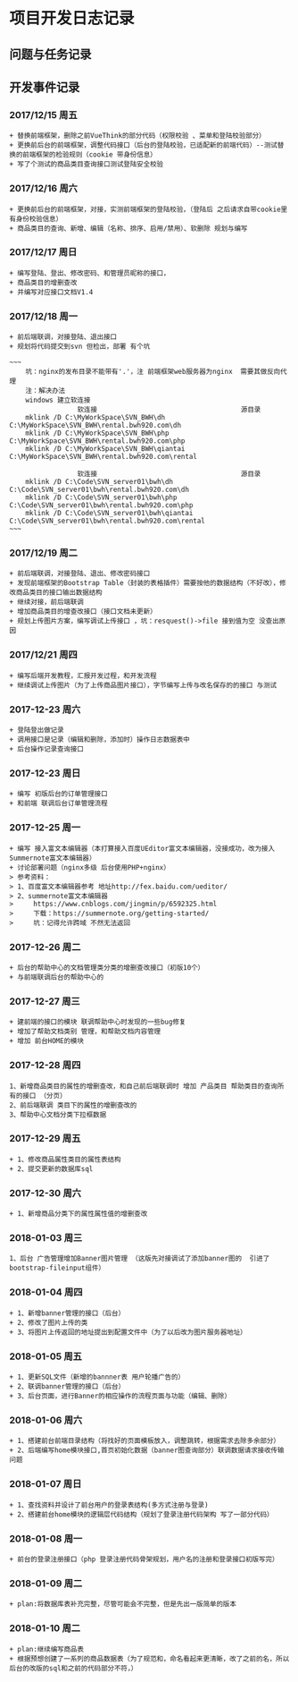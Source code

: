 
# 项目开发日志记录

## 问题与任务记录

## 开发事件记录

### 2017/12/15 周五
    + 替换前端框架，删除之前VueThink的部分代码（权限校验 、菜单和登陆校验部分）
    + 更换前后台的前端框架，调整代码接口（后台的登陆校验，已适配新的前端代码）--测试替换的前端框架的检验规则（cookie 带身份信息）
    + 写了个测试的商品类目查询接口测试登陆安全校验

### 2017/12/16 周六
    + 更换前后台的前端框架，对接，实测前端框架的登陆校验，（登陆后 之后请求自带cookie里有身份校验信息）
    + 商品类目的查询、新增、编辑（名称、排序、启用/禁用）、软删除 规划与编写

### 2017/12/17 周日
    + 编写登陆、登出、修改密码、和管理员昵称的接口，
    + 商品类目的增删查改
    + 并编写对应接口文档V1.4

### 2017/12/18 周一
    + 前后端联调，对接登陆、退出接口
    + 规划将代码提交到svn 但检出，部署 有个坑

    ~~~
        坑：nginx的发布目录不能带有'.'，注 前端框架web服务器为nginx  需要其做反向代理
        注：解决办法 
        windows 建立软连接
                     软连接                                    源目录
        mklink /D C:\MyWorkSpace\SVN_BWH\dh         C:\MyWorkSpace\SVN_BWH\rental.bwh920.com\dh 
        mklink /D C:\MyWorkSpace\SVN_BWH\php         C:\MyWorkSpace\SVN_BWH\rental.bwh920.com\php
        mklink /D C:\MyWorkSpace\SVN_BWH\qiantai         C:\MyWorkSpace\SVN_BWH\rental.bwh920.com\rental

                     软连接                                    源目录
        mklink /D C:\Code\SVN_server01\bwh\dh       C:\Code\SVN_server01\bwh\rental.bwh920.com\dh
        mklink /D C:\Code\SVN_server01\bwh\php      C:\Code\SVN_server01\bwh\rental.bwh920.com\php
        mklink /D C:\Code\SVN_server01\bwh\qiantai   C:\Code\SVN_server01\bwh\rental.bwh920.com\rental
    ~~~

### 2017/12/19 周二
    + 前后端联调，对接登陆、退出、修改密码接口
    + 发现前端框架的Bootstrap Table（封装的表格插件）需要按他的数据结构（不好改），修改商品类目的接口输出数据结构
    + 继续对接，前后端联调
    + 增加商品类目的增查改接口（接口文档未更新）
    + 规划上传图片方案，编写调试上传接口 ，坑：resquest()->file 接到值为空 没查出原因


### 2017/12/21 周四
    + 编写后端开发教程，汇报开发过程，和开发流程
    + 继续调试上传图片（为了上传商品图片接口），字节编写上传与改名保存的的接口 与测试 


### 2017-12-23 周六
    + 登陆登出做记录
    + 调用接口是记录（编辑和删除，添加时）操作日志数据表中
    + 后台操作记录查询接口

### 2017-12-23 周日
    + 编写 初版后台的订单管理接口
    + 和前端 联调后台订单管理流程

### 2017-12-25 周一
    + 编写 接入富文本编辑器（本打算接入百度UEditor富文本编辑器，没接成功，改为接入Summernote富文本编辑器）
    + 讨论部署问题（nginx多级 后台使用PHP+nginx）
    > 参考资料：
    > 1、百度富文本编辑器参考 地址http://fex.baidu.com/ueditor/
    > 2、summernote富文本编辑器
    >     https://www.cnblogs.com/jingmin/p/6592325.html
    >     下载：https://summernote.org/getting-started/
    >     坑：记得允许跨域 不然无法返回

### 2017-12-26 周二
    + 后台的帮助中心的文档管理类分类的增删查改接口（初版10个）
    + 与前端联调后台的帮助中心的

### 2017-12-27 周三
    + 建前端的接口的模块 联调帮助中心时发现的一些bug修复
    + 增加了帮助文档类别 管理，和帮助文档内容管理
    + 增加 前台HOME的模块

### 2017-12-28 周四
    1、新增商品类目的属性的增删查改，和自己前后端联调时 增加 产品类目 帮助类目的查询所有的接口 （分页）
    2、前后端联调 类目下的属性的增删查改的  
    3、帮助中心文档分类下拉框数据

### 2017-12-29 周五
    + 1、修改商品属性类目的属性表结构
    + 2、提交更新的数据库sql

### 2017-12-30 周六
    + 1、新增商品分类下的属性属性值的增删查改

### 2018-01-03 周三
    1、后台 广告管理增加Banner图片管理 （这版先对接调试了添加banner图的  引进了bootstrap-fileinput组件）


### 2018-01-04 周四
    + 1、新增banner管理的接口（后台） 
    + 2、修改了图片上传的类
    + 3、将图片上传返回的地址提出到配置文件中（为了以后改为图片服务器地址）

### 2018-01-05 周五
    + 1、更新SQL文件（新增的bannner表 用户轮播广告的）
    + 2、联调banner管理的接口（后台） 
    + 3、后台页面，进行Banner的相应操作的流程页面与功能（编辑、删除）


### 2018-01-06 周六
    + 1、搭建前台前端目录结构（将找好的页面模板放入，调整跳转，根据需求去除多余部分）
    + 2、后端编写home模块接口,首页初始化数据（banner图查询部分）联调数据请求接收传输问题

### 2018-01-07 周日
    + 1、查找资料并设计了前台用户的登录表结构(多方式注册与登录)
    + 2、搭建前台home模块的逻辑层代码结构（规划了登录注册代码架构 写了一部分代码）

### 2018-01-08 周一
    + 前台的登录注册接口（php 登录注册代码骨架规划，用户名的注册和登录接口初版写完）

### 2018-01-09 周二
    + plan:将数据库表补充完整，尽管可能会不完整，但是先出一版简单的版本

### 2018-01-10 周二
    + plan:继续编写商品表
    + 根据预想创建了一系列的商品数据表（为了规范和，命名看起来更清晰，改了之前的名，所以后台的改版的sql和之前的代码部分不符，）

